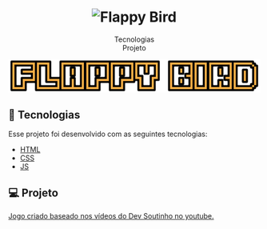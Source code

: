 <h1 align="center">
    <img alt="Flappy Bird" src="/flappy_bird/github/bird.jpg"/>
</h1>


<p align="center">
  Tecnologias<br>
  Projeto
<br>
<p align="center">
  <img alt="Flappy Birdt" src="/flappy_bird/github/bird-pc.png"/>
</p>

## 🚀 Tecnologias

Esse projeto foi desenvolvido com as seguintes tecnologias:

- [HTML](https://https://developer.mozilla.org/pt-BR/docs/Web/HTML)
- [CSS](https://tableless.github.io/iniciantes/manual/css/)
- [JS](https://www.w3schools.com/js/)

## 💻 Projeto

<a href="https://www.youtube.com/watch?v=jOAU81jdi-c">Jogo criado baseado nos vídeos do Dev Soutinho no youtube.</a>
